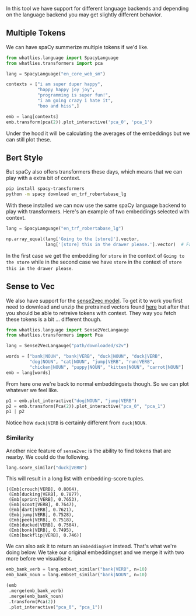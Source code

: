 <script src="https://cdn.jsdelivr.net/npm/vega@5.10.0"></script>
<script src="https://cdn.jsdelivr.net/npm/vega-lite@4.6.0"></script>
<script src="https://cdn.jsdelivr.net/npm/vega-embed@6.3.2"></script>


In this tool we have support for different language backends and
depending on the language backend you may get slightly different behavior.

## Multiple Tokens

We can have spaCy summerize multiple tokens if we'd like.

```python
from whatlies.language import SpacyLanguage
from whatlies.transformers import pca

lang = SpacyLanguage("en_core_web_sm")

contexts = ["i am super duper happy",
            "happy happy joy joy",
            "programming is super fun!",
            "i am going crazy i hate it",
            "boo and hiss",]

emb = lang[contexts]
emb.transform(pca(2)).plot_interactive('pca_0', 'pca_1')
```

<div id="c1"></div>

<script>
fetch('spacyvec-1.json')
.then(res => res.json())
.then((out) => {
  vegaEmbed('#c1', out);
})
.catch(err => { throw err });
</script>

Under the hood it will be calculating the averages of the
embeddings but we can still plot these.


## Bert Style

But spaCy also offers transformers these days, which means that
we can play with a extra bit of context.

```bash
pip install spacy-transformers
python -m spacy download en_trf_robertabase_lg
```

With these installed we can now use the same spaCy language
backend to play with transformers. Here's an example of
two embeddings selected with context.

```python
lang = SpacyLanguage("en_trf_robertabase_lg")

np.array_equal(lang['Going to the [store]'].vector,
               lang['[store] this in the drawer please.'].vector)  # False
```

In the first case we get the embedding for `store` in the context of
`Going to the store` while in the second case we have `store` in the
context of `store this in the drawer please`.

## Sense to Vec

We also have support for the [sense2vec model](https://github.com/explosion/sense2vec). To
get it to work you first need to download and unzip the pretrained vectors
found [here](https://github.com/explosion/sense2vec#pretrained-vectors) but after
that you should be able to retreive tokens with context. They way you fetch these
tokens is a bit ... different though.

```python
from whatlies.language import Sense2VecLangauge
from whatlies.transformers import Pca

lang = Sense2VecLangauge("path/downloaded/s2v")

words = ["bank|NOUN", "bank|VERB", "duck|NOUN", "duck|VERB",
         "dog|NOUN", "cat|NOUN", "jump|VERB", "run|VERB",
         "chicken|NOUN", "puppy|NOUN", "kitten|NOUN", "carrot|NOUN"]
emb = lang[words]
```
From here one we're back to normal embeddingsets though. So we can
plot whatever we feel like.

```python
p1 = emb.plot_interactive("dog|NOUN", "jump|VERB")
p2 = emb.transform(Pca(2)).plot_interactive("pca_0", "pca_1")
p1 | p2
```

<div id="s1"></div>

<script>
fetch('sense2vec-1.json')
.then(res => res.json())
.then((out) => {
  vegaEmbed('#s1', out);
})
.catch(err => { throw err });
</script>


Notice how `duck|VERB` is certainly different from `duck|NOUN`.

### Similarity

Another nice feature of `sense2vec` is the ability to find
tokens that are nearby. We could do the following.

```python
lang.score_similar("duck|VERB")
```

This will result in a long list with embedding-score tuples.

```
[(Emb[crouch|VERB], 0.8064),
 (Emb[ducking|VERB], 0.7877),
 (Emb[sprint|VERB], 0.7653),
 (Emb[scoot|VERB], 0.7647),
 (Emb[dart|VERB], 0.7621),
 (Emb[jump|VERB], 0.7528),
 (Emb[peek|VERB], 0.7518),
 (Emb[ducked|VERB], 0.7504),
 (Emb[bonk|VERB], 0.7495),
 (Emb[backflip|VERB], 0.746)]
```

We can also ask it to return an `EmbeddingSet` instead. That's what we're doing
below. We take our original embeddingset and we merge it with two more before
we visualise it.

```python
emb_bank_verb = lang.embset_similar("bank|VERB", n=10)
emb_bank_noun = lang.embset_similar("bank|NOUN", n=10)

(emb
 .merge(emb_bank_verb)
 .merge(emb_bank_noun)
 .transform(Pca(2))
 .plot_interactive("pca_0", "pca_1"))
```

<div id="sense2"></div>

<script>
fetch('sense2vec-2.json')
.then(res => res.json())
.then((out) => {
  vegaEmbed('#sense2', out);
})
.catch(err => { throw err });
</script>
